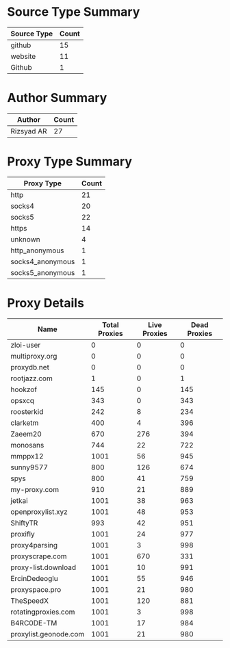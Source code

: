 # Source Type Summary

| Source Type | Count |
|-------------|-------|
| github | 15 |
| website | 11 |
| Github | 1 |


# Author Summary

| Author | Count |
|--------|-------|
| Rizsyad AR | 27 |


# Proxy Type Summary

| Proxy Type | Count |
|------------|-------|
| http | 21 |
| socks4 | 20 |
| socks5 | 22 |
| https | 14 |
| unknown | 4 |
| http_anonymous | 1 |
| socks4_anonymous | 1 |
| socks5_anonymous | 1 |


# Proxy Details

| Name | Total Proxies | Live Proxies | Dead Proxies |
|------|---------------|--------------|---------------|
| zloi-user | 0 | 0 | 0 |
| multiproxy.org | 0 | 0 | 0 |
| proxydb.net | 0 | 0 | 0 |
| rootjazz.com | 1 | 0 | 1 |
| hookzof | 145 | 0 | 145 |
| opsxcq | 343 | 0 | 343 |
| roosterkid | 242 | 8 | 234 |
| clarketm | 400 | 4 | 396 |
| Zaeem20 | 670 | 276 | 394 |
| monosans | 744 | 22 | 722 |
| mmppx12 | 1001 | 56 | 945 |
| sunny9577 | 800 | 126 | 674 |
| spys | 800 | 41 | 759 |
| my-proxy.com | 910 | 21 | 889 |
| jetkai | 1001 | 38 | 963 |
| openproxylist.xyz | 1001 | 48 | 953 |
| ShiftyTR | 993 | 42 | 951 |
| proxifly | 1001 | 24 | 977 |
| proxy4parsing | 1001 | 3 | 998 |
| proxyscrape.com | 1001 | 670 | 331 |
| proxy-list.download | 1001 | 10 | 991 |
| ErcinDedeoglu | 1001 | 55 | 946 |
| proxyspace.pro | 1001 | 21 | 980 |
| TheSpeedX | 1001 | 120 | 881 |
| rotatingproxies.com | 1001 | 3 | 998 |
| B4RC0DE-TM | 1001 | 17 | 984 |
| proxylist.geonode.com | 1001 | 21 | 980 |
